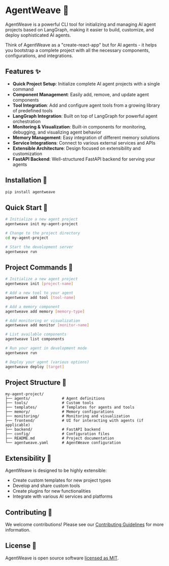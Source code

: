 # AgentWeave 🧵

AgentWeave is a powerful CLI tool for initializing and managing AI agent projects based on LangGraph, making it easier to build, customize, and deploy sophisticated AI agents.

Think of AgentWeave as a "create-react-app" but for AI agents - it helps you bootstrap a complete project with all the necessary components, configurations, and integrations.

## Features ✨

- **Quick Project Setup**: Initialize complete AI agent projects with a single command
- **Component Management**: Easily add, remove, and update agent components
- **Tool Integration**: Add and configure agent tools from a growing library of predefined tools
- **LangGraph Integration**: Built on top of LangGraph for powerful agent orchestration
- **Monitoring & Visualization**: Built-in components for monitoring, debugging, and visualizing agent behavior
- **Memory Management**: Easy integration of different memory solutions
- **Service Integrations**: Connect to various external services and APIs
- **Extensible Architecture**: Design focused on extensibility and customization
- **FastAPI Backend**: Well-structured FastAPI backend for serving your agents

## Installation 🚀

```bash
pip install agentweave
```

## Quick Start 🏁

```bash
# Initialize a new agent project
agentweave init my-agent-project

# Change to the project directory
cd my-agent-project

# Start the development server
agentweave run
```

## Project Commands 📝

```bash
# Initialize a new agent project
agentweave init [project-name]

# Add a new tool to your agent
agentweave add tool [tool-name]

# Add a memory component
agentweave add memory [memory-type]

# Add monitoring or visualization
agentweave add monitor [monitor-name]

# List available components
agentweave list components

# Run your agent in development mode
agentweave run

# Deploy your agent (various options)
agentweave deploy [target]
```

## Project Structure 📂

```
my-agent-project/
├── agents/              # Agent definitions
├── tools/               # Custom tools
├── templates/           # Templates for agents and tools
├── memory/              # Memory configurations
├── monitoring/          # Monitoring and visualization
├── frontend/            # UI for interacting with agents (if applicable)
├── backend/             # FastAPI backend
├── config/              # Configuration files
├── README.md            # Project documentation
└── agentweave.yaml      # AgentWeave configuration
```

## Extensibility 🔌

AgentWeave is designed to be highly extensible:

- Create custom templates for new project types
- Develop and share custom tools
- Create plugins for new functionalities
- Integrate with various AI services and platforms

## Contributing 🤝

We welcome contributions! Please see our [Contributing Guidelines](CONTRIBUTING.md) for more information.

## License 📄

AgentWeave is open source software [licensed as MIT](LICENSE).
